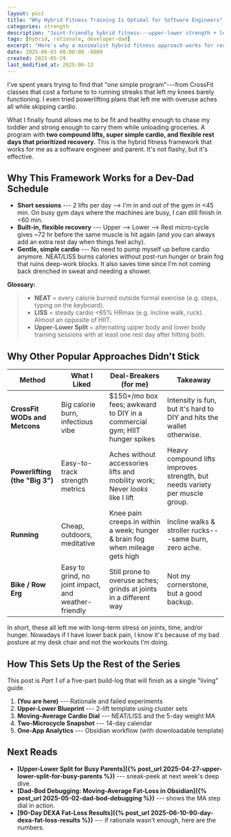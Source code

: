 ```yaml
---
layout: post
title: "Why Hybrid Fitness Training Is Optimal for Software Engineers"
categories: strength
description: "Joint-friendly hybrid fitness---upper-lower strength + low-intensity cardio---for software engineers (and busy parents) who want to be healthy and strong without aches."
tags: [hybrid, rationale, developer-dad]
excerpt: "Here's why a minimalist hybrid fitness approach works for recovery, hunger control, and joint health."
date: 2025-06-03 00:00:00 -0800
created: 2025-05-29
last_modified_at: 2025-06-13
---
```


I've spent years trying to find that "one simple program"---from CrossFit classes that cost a fortune to to running streaks that left my knees barely functioning. I even tried powerlifting plans that left me with overuse aches all while skipping cardio.

What I finally found allows me to be fit and healthy enough to chase my toddler and strong enough to carry them while unloading groceries. A program with **two compound lifts, super simple cardio, and flexible rest days that prioritized recovery.** This is the hybrid fitness framework that works for me as a software engineer and parent. It's not flashy, but it's effective.

## Why This Framework Works for a Dev-Dad Schedule

- **Short sessions** --- 2 lifts per day \--> I'm in and out of the gym in <45 min. On busy gym days where the machines are busy, I can still finish in <60 min.
- **Built-in, flexible recovery** --- Upper \--> Lower \--> Rest micro-cycle gives ~72 hr before the same muscle is hit again (and you can always add an extra rest day when things feel achy).
- **Gentle, simple cardio** --- No need to pump myself up before cardio anymore. NEAT/LISS burns calories without post-run hunger or brain fog that ruins deep-work blocks. It also saves time since I'm not coming back drenched in sweat and needing a shower.

**Glossary:**
>- **NEAT** = every calorie burned outside formal exercise (e.g. steps, typing on the keyboard).
>- **LISS** = steady cardio <65% HRmax (e.g. incline walk, ruck). Almost an opposite of HIIT.
>- **Upper-Lower Split** = alternating upper body and lower body training sessions with at least one rest day after hitting both.

## Why Other Popular Approaches Didn't Stick

| Method | What I Liked | Deal-Breakers (for me) | Takeaway |
| --- | --- | --- | --- |
| **CrossFit WODs and Metcons** | Big calorie burn, infectious vibe | $150+/mo box fees; awkward to DIY in a commercial gym; HIIT hunger spikes | Intensity is fun, but it's hard to DIY and hits the wallet otherwise. |
| **Powerlifting (the "Big 3")** | Easy-to-track strength metrics | Aches without accessories lifts and mobility work; Never _looks_ like I lift | Heavy compound lifts improves strength, but needs variety per muscle group. |
| **Running** | Cheap, outdoors, meditative | Knee pain creeps in within a week; hunger & brain fog when mileage gets high | Incline walks & stroller rucks---same burn, zero ache. |
| **Bike / Row Erg** | Easy to grind, no joint impact, and weather-friendly | Still prone to overuse aches; grinds at joints in a different way | Not my cornerstone, but a good backup. |

In short, these all left me with long-term stress on joints, time, and/or hunger. Nowadays if I have lower back pain, I know it's because of my bad posture at my desk chair and not the workouts I'm doing.

## How This Sets Up the Rest of the Series

This post is *Part 1* of a five-part build-log that will finish as a single "living" guide.

1. **(You are here)** --- Rationale and failed experiments
2. **Upper-Lower Blueprint** --- 2-lift template using cluster sets
3. **Moving-Average Cardio Dial** --- NEAT/LISS and the 5-day weight MA
4. **Two-Microcycle Snapshot** --- 14-day calendar
5. **One-App Analytics** --- Obsidian workflow (with downloadable template)

## Next Reads

* **[Upper-Lower Split for Busy Parents]({% post_url 2025-04-27-upper-lower-split-for-busy-parents %})** --- sneak-peek at next week's deep dive.
* **[Dad-Bod Debugging: Moving-Average Fat-Loss in Obsidian]({% post_url 2025-05-02-dad-bod-debugging %})** --- shows the MA step dial in action.
* **[90-Day DEXA Fat-Loss Results]({% post_url 2025-06-10-90-day-dexa-fat-loss-results %})** --- if rationale wasn't enough, here are the numbers.
